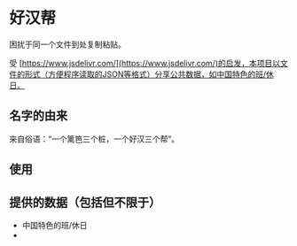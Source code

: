 # 好汉帮
困扰于同一个文件到处复制粘贴。

受 [https://www.jsdelivr.com/](https://www.jsdelivr.com/)的启发，本项目以文件的形式（方便程序读取的JSON等格式）分享公共数据，如中国特色的班/休日。

## 名字的由来
来自俗语：“一个篱笆三个桩，一个好汉三个帮”。

## 使用

## 提供的数据（包括但不限于）
- 中国特色的班/休日
- 
